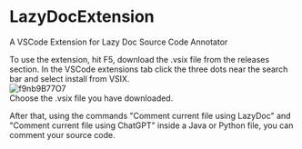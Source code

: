 # LazyDocExtension
 A VSCode Extension for Lazy Doc Source Code Annotator

To use the extension, hit F5, download the .vsix file from the releases section.
In the VSCode extensions tab click the three dots near the search bar and select install from VSIX. \
![f9nb9B77O7](https://user-images.githubusercontent.com/45210031/234566464-d60a7f5e-27c6-4c80-9049-f6d548562948.png) \
Choose the .vsix file you have downloaded.

After that, using the commands "Comment current file using LazyDoc" and "Comment current file using ChatGPT" inside a Java or Python file, you can comment your source code.
